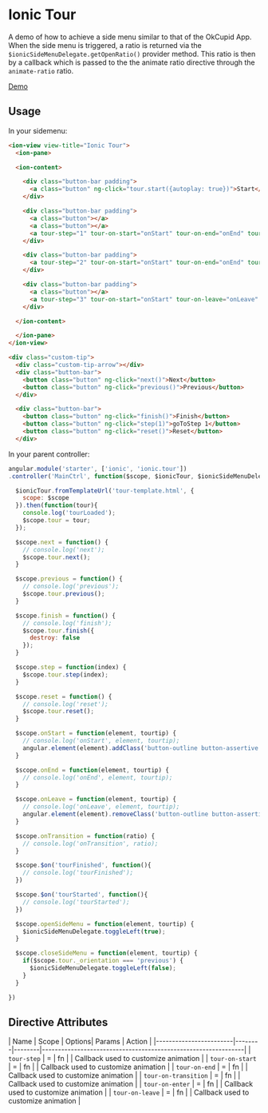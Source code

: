 Ionic Tour
===================

A demo of how to achieve a side menu similar to that of the OkCupid App.
When the side menu is triggered, a ratio is returned via the `$ionicSideMenuDelegate.getOpenRatio()` provider method.
This ratio is then by a callback which is passed to the the animate ratio directive through
the `animate-ratio` ratio.

[Demo](http://codepen.io/loringdodge/pen/epNNgg)

## Usage

In your sidemenu:
```html
<ion-view view-title="Ionic Tour">
  <ion-pane>

  <ion-content>

    <div class="button-bar padding">
      <a class="button" ng-click="tour.start({autoplay: true})">Start</a>
    </div>

    <div class="button-bar padding">
      <a class="button"></a>
      <a class="button"></a>
      <a tour-step="1" tour-on-start="onStart" tour-on-end="onEnd" tour-on-transition="onTransition" tour-on-leave="onLeave" class="button">1</a>
    </div>

    <div class="button-bar padding">
      <a tour-step="2" tour-on-start="onStart" tour-on-end="onEnd" tour-on-transition="onTransition" tour-on-leave="onLeave" class="button">2</a>
    </div>

    <div class="button-bar padding">
      <a class="button"></a>
      <a tour-step="3" tour-on-start="onStart" tour-on-leave="onLeave" class="button">3</a>
    </div>

  </ion-content>

  </ion-pane>
</ion-view>
```

```html
<div class="custom-tip">
  <div class="custom-tip-arrow"></div>
  <div class="button-bar">
    <button class="button" ng-click="next()">Next</button>
    <button class="button" ng-click="previous()">Previous</button>
  </div>

  <div class="button-bar">
    <button class="button" ng-click="finish()">Finish</button>
    <button class="button" ng-click="step(1)">goToStep 1</button>
    <button class="button" ng-click="reset()">Reset</button>
  </div>
```

In your parent controller:
```js
angular.module('starter', ['ionic', 'ionic.tour'])
.controller('MainCtrl', function($scope, $ionicTour, $ionicSideMenuDelegate) {

  $ionicTour.fromTemplateUrl('tour-template.html', {
    scope: $scope
  }).then(function(tour){
    console.log('tourLoaded');
    $scope.tour = tour;
  });

  $scope.next = function() {
    // console.log('next');
    $scope.tour.next();
  }

  $scope.previous = function() {
    // console.log('previous');
    $scope.tour.previous();
  }

  $scope.finish = function() {
    // console.log('finish');
    $scope.tour.finish({
      destroy: false
    });
  }

  $scope.step = function(index) {
    $scope.tour.step(index);
  }

  $scope.reset = function() {
    // console.log('reset');
    $scope.tour.reset();
  }

  $scope.onStart = function(element, tourtip) {
    // console.log('onStart', element, tourtip);
    angular.element(element).addClass('button-outline button-assertive')
  }

  $scope.onEnd = function(element, tourtip) {
    // console.log('onEnd', element, tourtip);
  }

  $scope.onLeave = function(element, tourtip) {
    // console.log('onLeave', element, tourtip);
    angular.element(element).removeClass('button-outline button-assertive')
  }

  $scope.onTransition = function(ratio) {
    // console.log('onTransition', ratio);
  }

  $scope.$on('tourFinished', function(){
    // console.log('tourFinished');
  })

  $scope.$on('tourStarted', function(){
    // console.log('tourStarted');
  })

  $scope.openSideMenu = function(element, tourtip) {
    $ionicSideMenuDelegate.toggleLeft(true);
  }

  $scope.closeSideMenu = function(element, tourtip) {
    if($scope.tour._orientation === 'previous') {
      $ionicSideMenuDelegate.toggleLeft(false);
    }
  }

})
```

## Directive Attributes

| Name                   | Scope  | Options| Params | Action                                                        |
|------------------------|--------|--------|---------------------------------------------------------------|
| `tour-step`            | =      | fn     |        | Callback used to customize animation                          |
| `tour-on-start`        | =      | fn     |        | Callback used to customize animation                          |
| `tour-on-end`          | =      | fn     |        | Callback used to customize animation                          |
| `tour-on-transition`   | =      | fn     |        | Callback used to customize animation                          |
| `tour-on-enter`        | =      | fn     |        | Callback used to customize animation                          |
| `tour-on-leave`        | =      | fn     |        | Callback used to customize animation                          |








